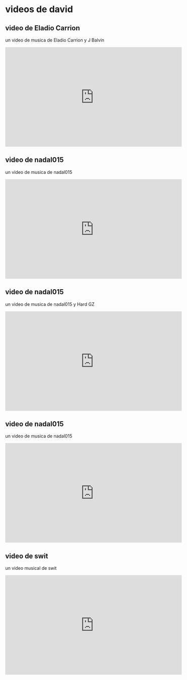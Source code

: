 #  videos de david

## video de Eladio Carrion

un video de musica de Eladio Carrion y J Balvin

<iframe width="560" height="315" src="https://www.youtube.com/embed/u7jjJT8Dibg" frameborder="0" allow="accelerometer; autoplay; clipboard-write; encrypted-media; gyroscope; picture-in-picture" allowfullscreen></iframe>

## video de nadal015

un video de musica de nadal015

<iframe width="560" height="315" src="https://www.youtube.com/embed/1GGRfdd2tcs" frameborder="0" allow="accelerometer; autoplay; clipboard-write; encrypted-media; gyroscope; picture-in-picture" allowfullscreen></iframe>

## video de nadal015

un video de musica de nadal015 y Hard GZ

<iframe width="560" height="315" src="https://www.youtube.com/embed/v9iwb99ngUM" frameborder="0" allow="accelerometer; autoplay; clipboard-write; encrypted-media; gyroscope; picture-in-picture" allowfullscreen></iframe>

## video de nadal015

un video de musica de nadal015

<iframe width="560" height="315" src="https://www.youtube.com/embed/zdJAeGBRI2o" frameborder="0" allow="accelerometer; autoplay; clipboard-write; encrypted-media; gyroscope; picture-in-picture" allowfullscreen></iframe>

## video de swit  

un video musical de swit

<iframe width="560" height="315" src="https://www.youtube.com/embed/9-4vHjasH1Y" frameborder="0" allow="accelerometer; autoplay; clipboard-write; encrypted-media; gyroscope; picture-in-picture" allowfullscreen></iframe>
